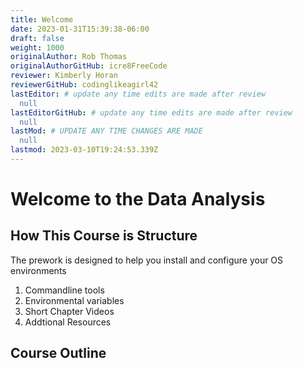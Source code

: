 ```yaml
---
title: Welcome
date: 2023-01-31T15:39:38-06:00
draft: false
weight: 1000
originalAuthor: Rob Thomas
originalAuthorGitHub: icre8FreeCode
reviewer: Kimberly Horan
reviewerGitHub: codinglikeagirl42
lastEditor: # update any time edits are made after review
  null
lastEditorGitHub: # update any time edits are made after review
  null
lastMod: # UPDATE ANY TIME CHANGES ARE MADE
  null
lastmod: 2023-03-10T19:24:53.339Z
---
```


# Welcome to the Data Analysis 

## How This Course is Structure 
The prework is designed to help you install and configure your OS environments

1. Commandline tools 
2. Environmental variables 
3. Short Chapter Videos 
4. Addtional Resources 

## Course Outline 

